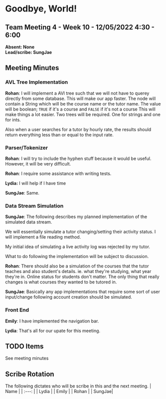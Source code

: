 # Goodbye, World! 

## Team Meeting 4 - Week 10 - 12/05/2022 4:30 - 6:00 
**Absent: None**
<br>
**Lead/scribe: SungJae**


## Meeting Minutes

### AVL Tree Implementation 

**Rohan**: I will implement a AVl tree such that we will not have to querey directly from some database. This will make our app faster. The node will contain a String which will be the course name or the tutor name. The value will be boolean; `TRUE` if it's a course and `FALSE` if it's not a course This will make things a lot easier. Two trees will be required. One for strings and one for ints. 

Also when a user searches for a tutor by hourly rate, the results should return everything less than or equal to the input rate. 

### Parser/Tokenizer 

**Rohan**: I will try to include the hyphen stuff because it would be useful. However, it will be very difficult. 

**Rohan**: I require some assistance with writing tests. 

**Lydia:** I will help if I have time 

**SungJae**: Same. 

### Data Stream Simulation 

**SungJae**: The following describes my planned implementation of the simulated data stream. 

We will essentially simulate a tutor changing/setting their activity status. I will implement a file reading method. 

My initial idea of simulating a live activity log was rejected by my tutor. 

What to do following the implementation will be subject to discussion. 

**Rohan**: There should also be a simulation of the courses that the tutor teaches and also student's details. ie. what they're studying, what year they're in. Online status for students don't matter. The only thing that really changes is what courses they wanted to be tutored in. 

**SungJae**: Basically any app implementations that require some sort of user input/change following account creation should be simulated. 

### Front End 

**Emily**: I have implemented the navigation bar. 

**Lydia**: That's all for our upate for this meeting. 

## TODO Items

See meeting minutes 

## Scribe Rotation
The following dictates who will be scribe in this and the next meeting.
| Name |
| :---: |
| Lydia |
| Emily |
| Rohan |
| SungJae|
